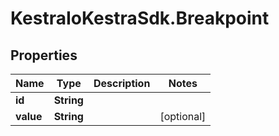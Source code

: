# KestraIoKestraSdk.Breakpoint

## Properties

Name | Type | Description | Notes
------------ | ------------- | ------------- | -------------
**id** | **String** |  | 
**value** | **String** |  | [optional] 


